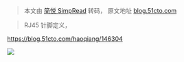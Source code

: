 > 本文由 [简悦 SimpRead](http://ksria.com/simpread/) 转码， 原文地址 [blog.51cto.com](https://blog.51cto.com/haoqiang/146304)

> RJ45 针脚定义，

https://blog.51cto.com/haoqiang/146304

**![](https://s4.51cto.com/attachment/200904/200904051238928108152.jpg)**